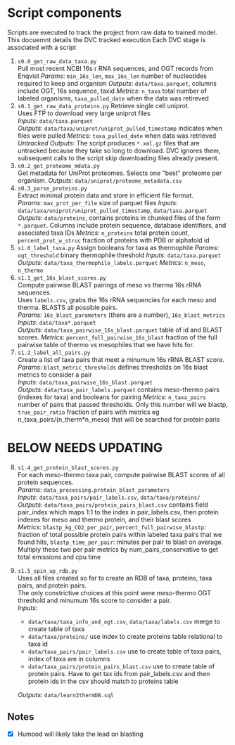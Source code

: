 # Script components

Scripts are executed to track the project from raw data to trained model. This docuemnt details the DVC tracked execution
Each DVC stage is associated with a script

1. `s0.0_get_raw_data_taxa.py`  
    Pull most recent NCBI 16s r RNA sequences, and OGT records from Enqvist 
    _Params_: `min_16s_len`, `max_16s_len` number of nucleotides required to keep and organism
    _Outputs_: `data/taxa.parquet`, columns include OGT, 16s sequence, taxid
    _Metrics_: `n_taxa` total number of labeled organisms, `taxa_pulled_date` when the data was retireved
2. `s0.1_get_raw_data_proteins.py`
    Retrieve single cell uniprot.  
    Uses FTP to download very large uniprot files    
    _Inputs_: `data/taxa.parquet`  
    _Outputs_: `data/taxa/uniprot/uniprot_pulled_timestamp` indicates when files
    were pulled
    _Metrics_: `taxa_pulled_date` when data was retrieved
    _Untracked Outputs_: The script produces `*.xml.gz` files that are untracked because they take so long to download. DVC ignores them, subsequent calls to the script skip downloading files already present. 
3. `s0.2_get_proteome_mdata.py`  
    Get metadata for UniProt proteomes.
    Selects one "best" proteome per organism. 
    _Outputs_: `data/uniprot/proteome_metadata.csv`  
4. `s0.3_parse_proteins.py`  
    Extract minimal protein data and store in efficient file format.  
    _Params_: `max_prot_per_file` size of parquet files
    _Inputs_: `data/taxa/uniprot/uniprot_pulled_timestamp`, `data/taxa.parquet` 
    _Outputs_: `data/proteins`, contains proteins in chunked files of the form `*.parquet`. Columns include protein sequence, database identifiers, and associated taxa IDs
    _Metrics_: `n_proteins` total protein count, `percent_prot_w_struc` fraction of proteins with PDB or alphafold id
5. `s1.0_label_taxa.py`
    Assign booleans for taxa as thermophile
    _Params_: `ogt_threshold` binary thermophile threshold
    _Inputs_: `data/taxa.parquet`
    _Outputs_: `data/taxa_thermophile_labels.parquet`
    _Metrics_: `n_meso`, `n_thermo`
6. `s1.1_get_16s_blast_scores.py`  
    Compute pairwise BLAST pairings of meso vs therma 16s rRNA sequences.   
    Uses `labels.csv`, grabs the 16s rRNA sequencies for each meso and therma. BLASTS all possible pairs.  
    _Params_: `16s_blast_parameters` (there are a number), `16s_blast_metrics`
    _Inputs_: `data/taxa*.parquet`  
    _Outputs_: `data/taxa_pairwise_16s_blast.parquet` table of id and BLAST scores. 
    _Metrics_: `percent_full_pairwise_16s_blast` fraction of the full pairwise table of thermo vs mesophiles that we have hits for. 
7. `s1.2_label_all_pairs.py`  
    Create a list of taxa pairs that meet a minumum 16s rRNA BLAST score.  
    _Params_: `blast_metric_thresholds` defines thresholds on 16s blast metrics to consider a pair  
    _Inputs_: `data/taxa_pairwise_16s_blast.parquet`  
    _Outputs_: `data/taxa_pair_labels.parquet` contains meso-thermo pairs (indexes for taxa) and booleans for pairing
    _Metrics_: `n_taxa_pairs` number of pairs that passed thresholds. Only this number will we blastp, `true_pair_ratio` fraction of pairs with metrics eg n_taxa_pairs/(n_therm\*n_meso) that will be searched
    for protein paris

# BELOW NEEDS UPDATING

8. `s1.4_get_protein_blast_scores.py`  
    For each meso-thermo taxa pair, compute pairwise BLAST scores of all protein sequences.  
    _Params_: `data_processing.protein_blast_parameters`  
    _Inputs_: `data/taxa_pairs/pair_labels.csv`, `data/taxa/proteins/`  
    _Outputs_: `data/taxa_pairs/protein_pairs_blast.csv` contains field pair_index which maps 1:1 to the index in pair_labels.csv, then protein indexes for meso and thermo protein, and their blast scores  
    _Metrics_: `blastp_kg_CO2_per_pair`, `percent_full_pairwise_blastp`: fraction of total possible protein pairs within labeled taxa pairs that we found hits, `blastp_time_per_pair`: minutes per pair to blast on average. Multiply these two per pair metrics by num_pairs_conservative to get total emissions and cpu time
9. `s1.5_spin_up_rdb.py`  
    Uses all files created so far to create an RDB of taxa, proteins, taxa pairs, and protein pairs.  
    The only constrictive choices at this point were meso-thermo OGT threshold and minumum 16s score to consider a pair.  
    _Inputs_:  
    - `data/taxa/taxa_info_and_ogt.csv`, `data/taxa/labels.csv` merge to create table of taxa
    - `data/taxa/proteins/` use index to create proteins table relational to taxa id
    - `data/taxa_pairs/pair_labels.csv` use to create table of taxa pairs, index of taxa are in columns
    - `data/taxa_pairs/protein_pairs_blast.csv` use to create table of protein pairs. Have to get tax ids from pair_labels.csv and then protein ids in the csv should match to proteins table

   _Outputs_: `data/learn2thermDB.sql`

## Notes

-[X] Humood will likely take the lead on blasting
